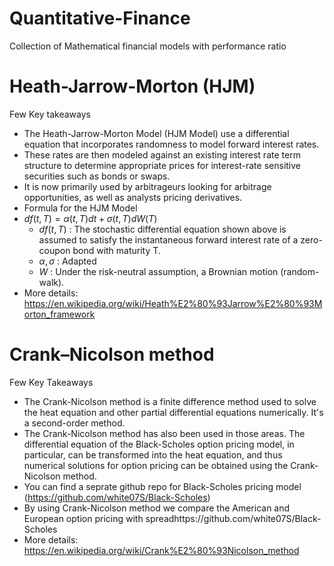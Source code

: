 # Quantitative-Finance
Collection of Mathematical financial models with performance ratio


# Heath-Jarrow-Morton (HJM)

Few Key takeaways
* The Heath-Jarrow-Morton Model (HJM Model) use a differential equation that incorporates randomness to model forward interest rates.
* These rates are then modeled against an existing interest rate term structure to determine appropriate prices for interest-rate sensitive securities such as bonds or swaps.
* It is now primarily used by arbitrageurs looking for arbitrage opportunities, as well as analysts pricing derivatives.
* Formula for the HJM Model
* $df(t,T) = \alpha(t,T)dt + \sigma(t,T)dW(T)$
  * $df(t,T)$ : The stochastic differential equation shown above is assumed to satisfy the instantaneous forward interest rate of a zero-coupon bond with maturity T.
  * $\alpha, \sigma$ : Adapted
  * $W$ : Under the risk-neutral assumption, a Brownian motion (random-walk).
* More details: https://en.wikipedia.org/wiki/Heath%E2%80%93Jarrow%E2%80%93Morton_framework

# Crank–Nicolson method
Few Key Takeaways
* The Crank-Nicolson method is a finite difference method used to solve the heat equation and other partial differential equations numerically. It's a second-order method.
* The Crank-Nicolson method has also been used in those areas. The differential equation of the Black-Scholes option pricing model, in particular, can be transformed into the heat equation, and thus numerical solutions for option pricing can be obtained using the Crank-Nicolson method.
* You can find a seprate github repo for Black-Scholes pricing model (https://github.com/white07S/Black-Scholes)
* By using Crank-Nicolson method we compare the American and European option pricing with spreadhttps://github.com/white07S/Black-Scholes
* More details: https://en.wikipedia.org/wiki/Crank%E2%80%93Nicolson_method
